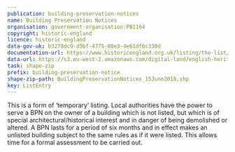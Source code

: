 ```yaml
---
publication: building-preservation-notices
name: Building Preservation Notices
organisation: government-organisation:PB1164
copyright: historic-england
licence: historic-england
data-gov-uk: b3278dc9-d5bf-4775-80e3-4e61df6c330d
documentation-url: https://www.historicengland.org.uk/listing/the-list/data-downloads
data-url: https://s3.eu-west-2.amazonaws.com/digital-land/english-heritage/2018-06-15/Building+Preservation+Notices.zip
task: shape-zip
prefix: building-preservation-notice
shape-zip-path: BuildingPreservationNotices_15June2018.shp
key: ListEntry
---
```


This is a form of ‘temporary’ listing. Local authorities have the power to serve a BPN on the owner of a building which is not listed, but which is of special architectural/historical interest and in danger of being demolished or altered. A BPN lasts for a period of six months and in effect makes an unlisted building subject to the same rules as if it were listed. This allows time for a formal assessment to be carried out. 
